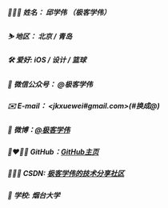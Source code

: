 ##### 👨🏻‍💻 姓名： 邱学伟 （极客学伟）
##### ⛷ 地区： 北京 / 青岛
##### 🛠 爱好: iOS / 设计 / 篮球
##### 🤗 微信公众号： @极客学伟
##### ✉️ E-mail： <jkxuewei#gmail.com>(#换成@)
##### 📜 微博：[@极客学伟](https://weibo.com/qxuewei) 
##### 👨‍❤️‍💋‍👨 GitHub：[GitHub主页](https://github.com/qxuewei) 
##### 👨🏻‍🏫 CSDN: [极客学伟的技术分享社区](https://xuewei.blog.csdn.net/)
##### 🏡 学校: 烟台大学
